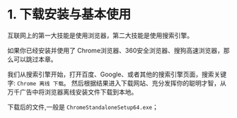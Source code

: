 # 1. 下载安装与基本使用

互联网上的第一大技能是使用浏览器，第二大技能是使用搜索引擎。

如果你已经安装并使用了 Chrome浏览器、360安全浏览器、搜狗高速浏览器，那么可以跳过本章。

我们从搜索引擎开始，打开百度、Google、或者其他的搜索引擎页面，搜索关键字: `Chrome 离线 下载`。 然后根据结果进入下载网站、充分发挥你的聪明才智，从万千广告中将浏览器离线安装文件下载到本地。

下载后的文件,一般是 `ChromeStandaloneSetup64.exe`； 


















